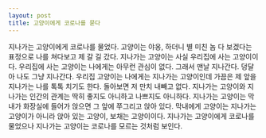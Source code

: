 ```yaml
---
layout: post
title: 고양이에게 코로나를 묻다
---
```


지나가는 고양이에게 코로나를 물었다.
고양이는 야옹, 하더니 별 미친 놈 다 보겠다는 표정으로 나를 쳐다보고 제 갈 길 갔다.
지나가는 고양이는 사실 우리집에 사는 고양이이다.
우리집에 사는 고양이는 나에게는 아무런 관심이 없다. 그래서 맨날 지나간다.
덩달아 나도 그냥 지나간다.
우리집 고양이는 나에게는 지나가는 고양이인데 가끔은 제 앞을 지나가는 나를 톡톡 치기도 한다.
돌아보면 저 만치 내빼고 없다.
지나가는 고양이와 지나가는 인간의 관계는 딱히 좋지도 아니하고 나쁘지도 아니하다.
지나가는 고양이는 막내가 화장실에 들어가 앉으면 그 앞에 쭈그리고 앉아 있다.
막내에게 고양이는 지나가는 고양이가 아니라 앉아 있는 고양이, 보채는 고양이이다.
지나가는 고양이에게 코로나를 물었으나 지나가는 고양이는 코로나를 모르는 것처럼 보인다.
